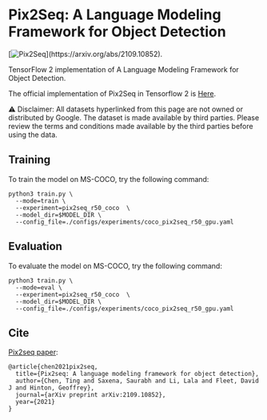 # Pix2Seq: A Language Modeling Framework for Object Detection

[![Pix2Seq](https://img.shields.io/badge/Pix2Seq-arXiv.2109.10852-B3181B?)](https://arxiv.org/abs/2109.10852).

TensorFlow 2 implementation of A Language Modeling Framework for Object Detection.

The official implementation of Pix2Seq in Tensorflow 2 is [Here](https://github.com/google-research/pix2seq).

⚠️ Disclaimer: All datasets hyperlinked from this page are not owned or
distributed by Google. The dataset is made available by third parties.
Please review the terms and conditions made available by the third parties
before using the data.


## Training
To train the model on MS-COCO, try the following command:

```
python3 train.py \
  --mode=train \
  --experiment=pix2seq_r50_coco  \
  --model_dir=$MODEL_DIR \
  --config_file=./configs/experiments/coco_pix2seq_r50_gpu.yaml
```




## Evaluation
To evaluate the model on MS-COCO, try the following command:

```
python3 train.py \
  --mode=eval \
  --experiment=pix2seq_r50_coco  \
  --model_dir=$MODEL_DIR \
  --config_file=./configs/experiments/coco_pix2seq_r50_gpu.yaml
```

## Cite

[Pix2seq paper](https://arxiv.org/abs/2109.10852):


```
@article{chen2021pix2seq,
  title={Pix2seq: A language modeling framework for object detection},
  author={Chen, Ting and Saxena, Saurabh and Li, Lala and Fleet, David J and Hinton, Geoffrey},
  journal={arXiv preprint arXiv:2109.10852},
  year={2021}
}
```
